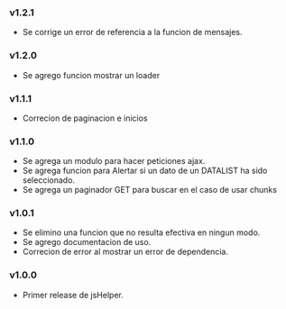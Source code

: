 ### v1.2.1
* Se corrige un error de referencia a la funcion de mensajes.

### v1.2.0
* Se agrego funcion mostrar un loader

### v1.1.1
* Correcion de paginacion e inicios

### v1.1.0
* Se agrega un modulo para hacer peticiones ajax.
* Se agrega funcion para Alertar si un dato de un DATALIST ha sido seleccionado.
* Se agrega un paginador GET para buscar en el caso de usar chunks

### v1.0.1
* Se elimino una funcion que no resulta efectiva en ningun modo.
* Se agrego documentacion de uso.
* Correcion de error al mostrar un error de dependencia.

### v1.0.0
* Primer release de jsHelper.
